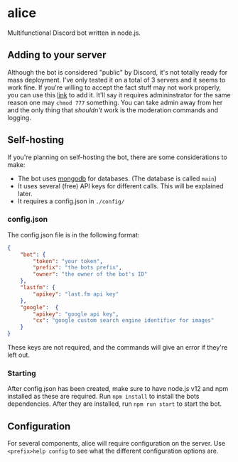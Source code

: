 # alice
Multifunctional Discord bot written in node.js.

## Adding to your server
Although the bot is considered "public" by Discord, it's not totally ready for mass deployment. I've only tested it on a total of 3 servers and it seems to work fine.
If you're willing to accept the fact stuff may not work properly, you can use this [link](https://discord.com/api/oauth2/authorize?client_id=576453665171308546&permissions=8&scope=bot) to add it.
It'll say it requires admininstrator for the same reason one may `chmod 777` something. You can take admin away from her and the only thing that *shouldn't* work is the moderation commands and logging. 

## Self-hosting
If you're planning on self-hosting the bot, there are some considerations to make:
- The bot uses [mongodb](https://www.mongodb.com/) for databases. (The database is called `main`)
- It uses several (free) API keys for different calls. This will be explained later.
- It requires a config.json in `./config/`

### config.json
The config.json file is in the following format:
```json
{
    "bot": {
        "token": "your token",
        "prefix": "the bots prefix",
        "owner": "the owner of the bot's ID"
    },
    "lastfm": {
        "apikey": "last.fm api key"
    },
    "google":  {
        "apikey": "google api key",
        "cx": "google custom search engine identifier for images"
    }
}
```
These keys are not required, and the commands will give an error if they're left out.

### Starting
After config.json has been created, make sure to have node.js v12 and npm installed as these are required. Run `npm install` to install the bots dependencies. 
After they are installed, run `npm run start` to start the bot.

## Configuration
For several components, alice will require configuration on the server. Use `<prefix>help config` to see what the different configuration options are.
